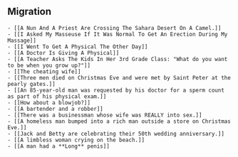 ## Migration
	- [[A Nun And A Priest Are Crossing The Sahara Desert On A Camel.]]
	- [[I Asked My Masseuse If It Was Normal To Get An Erection During My Massage]]
	- [[I Went To Get A Physical The Other Day]]
	- [[A Doctor Is Giving A Physical]]
	- [[A Teacher Asks The Kids In Her 3rd Grade Class: "What do you want to be when you grow up?"]]
	- [[The cheating wife]]
	- [[Three men died on Christmas Eve and were met by Saint Peter at the pearly gates.]]
	- [[An 85-year-old man was requested by his doctor for a sperm count as part of his physical exam.]]
	- [[How about a blowjob?]]
	- [[A bartender and a robber]]
	- [[There was a businessman whose wife was REALLY into sex.]]
	- [[A homeless man bumped into a rich man outside a store on Christmas Eve.]]
	- [[Jack and Betty are celebrating their 50th wedding anniversary.]]
	- [[A limbless woman crying on the beach.]]
	- [[A man had a **Long** penis]]